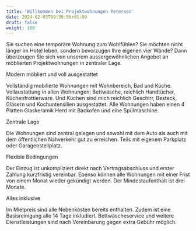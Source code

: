 ```yaml
---
title: 'Willkommen bei Projektwohnungen Petersen'
date: 2024-02-03T09:30:56+01:00
draft: false
weight: 100
---
```


Sie suchen eine temporäre Wohnung zum Wohlfühlen? Sie möchten nicht länger im Hotel leben, sondern bevorzugen Ihre eigenen vier Wände? Dann überzeugen Sie sich von unserem aussergewöhnlichen Angebot an möblierten Projektwohnungen in zentraler Lage.

Modern möbliert und voll ausgestattet

Vollständig mobilierte Wohnungen mit Wohnbereich, Bad und Küche. Vollaustattung in allen Wohnungen: Bettwäsche, reichlich Handtücher, Küchenfrottierware. Und Küchen sind mich reichlich Geschirr, Besteck, Gläsern und Kochuntensilien ausgestattet. Alle Wohnungen haben einen 4 Platten Glaskeramik Herd mit Backofen und eine Spülmaschine.

Zentrale Lage

Die Wohnungen sind zentral gelegen und sowohl mit dem Auto als auch mit dem öffentlichen Nahverkehr
gut zu erreichen. Teils mit eigenem Parkplatz oder Garagenstellplatz.

Flexible Bedingungen

Der Einzug ist unkompliziert direkt nach Vertragsabschluss und erster Zahlung kurzfristig vereinbar. Ebenso können alle Wohnungen mit einer Frist von einem Monat wieder gekündigt werden. Der Mindestaufenthalt ist drei Monate.

Alles inklusive

Im Mietpreis sind alle Nebenkosten bereits enthalten. Zudem ist eine Basisreinigung alle 14 Tage inkludiert.
Bettwäscheservice und weitere Dienstleistungen sind nach Vereinbarung gegen extra Gebühr möglich.
